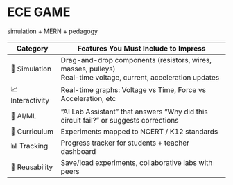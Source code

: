 # ECE GAME

simulation + MERN + pedagogy

| Category         | Features You Must Include to Impress                                                                             |
| ---------------- | ---------------------------------------------------------------------------------------------------------------- |
| 🔧 Simulation    | Drag-and-drop components (resistors, wires, masses, pulleys)<br>Real-time voltage, current, acceleration updates |
| 📈 Interactivity | Real-time graphs: Voltage vs Time, Force vs Acceleration, etc                                                    |
| 🧠 AI/ML         | “AI Lab Assistant” that answers “Why did this circuit fail?” or suggests corrections                             |
| 🎯 Curriculum    | Experiments mapped to NCERT / K12 standards                                                                      |
| 📊 Tracking      | Progress tracker for students + teacher dashboard                                                                |
| 🔁 Reusability   | Save/load experiments, collaborative labs with peers                                                             |
